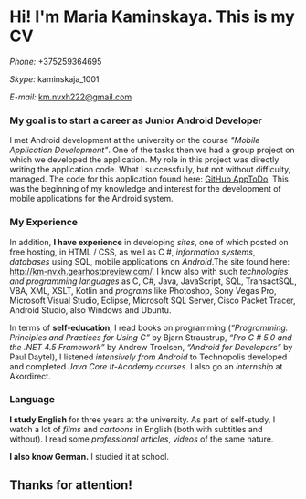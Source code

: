 <h1>Hi! I'm Maria Kaminskаya. This is my CV</h1>

*Phone:* +375259364695

*Skype:* kaminskaja_1001

*E-mail:* km.nvxh222@gmail.com
	
   <h3>My goal is to start a career as Junior Android Developer</h3> 
   
   I met Android development at the university on the course *"Mobile Application Development"*. One of the tasks then we had a group project on which we developed the application. My role in this project was directly writing the application code. What I successfully, but not without difficulty, managed. The code for this application found here: [GitHub AppToDo](https://github.com/maria-kaminskaya/AppToDo). This was the beginning of my knowledge and interest for the development of mobile applications for the Android system.
	
  <h3>My Experience</h3>
  
  In addition, **I have experience** in developing *sites*, one of which posted on free hosting, in HTML / CSS, as well as C #, *information systems*, *databases* using SQL, mobile applications on *Android*.The site found here: http://km-nvxh.gearhostpreview.com/. I know also with such *technologies and programming languages* as C, C#, Java, JavaScript, SQL, TransactSQL, VBA, XML, XSLT, Kotlin and *programs* like Photoshop, Sony Vegas Pro, Microsoft Visual Studio, Eclipse, Microsoft SQL Server, Cisco Packet Tracer, Android Studio, also Windows and Ubuntu. 
	
  In terms of **self-education**, I read books on programming (*“Programming. Principles and Practices for Using C”* by Bjarn Straustrup, *“Pro C # 5.0 and the .NET 4.5 Framework”* by Andrew Troelsen, *“Android for Developers”* by Paul Daytel), I listened *intensively from Android* to Technopolis developed and completed *Java Core It-Academy courses*. I also go an *internship* at Akordirect.
	
  <h3>Language</h3>
  
  **I study English** for three years at the university. As part of self-study, I watch a lot of *films* and *cartoons* in English (both with subtitles and without). I read some *professional articles*, *videos* of the same nature.
  
**I also know German.** I studied it at school.

<h2>Thanks for attention!</h2>
